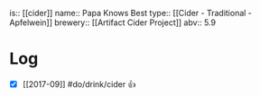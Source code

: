 is:: [[cider]]
name:: Papa Knows Best
type:: [[Cider - Traditional - Apfelwein]]
brewery:: [[Artifact Cider Project]]
abv:: 5.9

# Log
- [x] [[2017-09]] #do/drink/cider 👍
